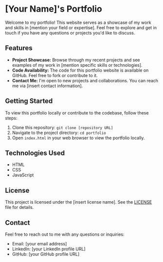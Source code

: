 # [Your Name]'s Portfolio

Welcome to my portfolio! This website serves as a showcase of my work and skills in [mention your field or expertise]. Feel free to explore and get in touch if you have any questions or projects you'd like to discuss.

## Features

- **Project Showcase:** Browse through my recent projects and see examples of my work in [mention specific skills or technologies].
- **Code Availability:** The code for this portfolio website is available on GitHub. Feel free to fork or contribute to it.
- **Contact Me:** I'm open to new projects and collaborations. You can reach me via [insert contact information].

## Getting Started

To view this portfolio locally or contribute to the codebase, follow these steps:

1. Clone this repository: `git clone [repository URL]`
2. Navigate to the project directory: `cd portfolio`
3. Open `index.html` in your web browser to view the portfolio locally.

## Technologies Used

- HTML
- CSS
- JavaScript

## License

This project is licensed under the [insert license name]. See the [LICENSE](LICENSE) file for details.

## Contact

Feel free to reach out to me with any questions or inquiries:

- Email: [your email address]
- LinkedIn: [your LinkedIn profile URL]
- GitHub: [your GitHub profile URL]

